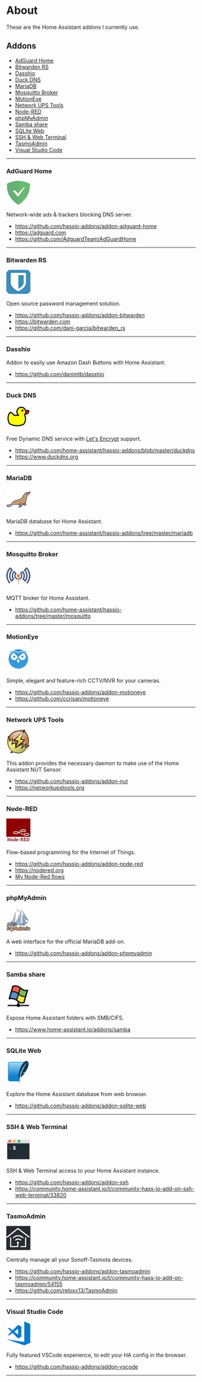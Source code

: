 # About

These are the Home Assistant addons I currently use.

## Addons

* [AdGuard Home](#adguard-home)
* [Bitwarden RS](#bitwarden-rs)
* [Dasshio](#dasshio)
* [Duck DNS](#duck-dns)
* [MariaDB](#mariadb)
* [Mosquitto Broker](#mosquitto-broker)
* [MotionEye](#motioneye)
* [Network UPS Tools](#network-ups-tools)
* [Node-RED](#node-red)
* [phpMyAdmin](#phpmyadmin)
* [Samba share](#samba-share)
* [SQLite Web](#sqlite-web)
* [SSH & Web Terminal](#ssh-web-terminal)
* [TasmoAdmin](#tasmoadmin)
* [Visual Studio Code](#visual-studio-code)

***

### AdGuard Home

![AdGuard Home](.images/addons/adguard.png "AdGuard Home")

Network-wide ads & trackers blocking DNS server.

* <https://github.com/hassio-addons/addon-adguard-home>
* <https://adguard.com>
* <https://github.com/AdguardTeam/AdGuardHome>

***

### Bitwarden RS

![Bitwarden RS](.images/addons/bitwarden.png "Bitwarden RS")

Open source password management solution.

* <https://github.com/hassio-addons/addon-bitwarden>
* <https://bitwarden.com>
* <https://github.com/dani-garcia/bitwarden_rs>

***

### Dasshio

Addon to easily use Amazon Dash Buttons with Home Assistant.

* <https://github.com/danimtb/dasshio>

***

### Duck DNS

![Duck DNS](.images/addons/duckdns.png "Duck DNS")

Free Dynamic DNS service with [Let's Encrypt](https://letsencrypt.org) support.

* <https://github.com/home-assistant/hassio-addons/blob/master/duckdns>
* <https://www.duckdns.org>

***

### MariaDB

![MariaDB](.images/addons/mariadb.png "MariaDB")

MariaDB database for Home Assistant.

* <https://github.com/home-assistant/hassio-addons/tree/master/mariadb>

***

### Mosquitto Broker

![Mosquitto](.images/addons/mosquitto.png "Mosquitto")

MQTT broker for Home Assistant.

* <https://github.com/home-assistant/hassio-addons/tree/master/mosquitto>

***

### MotionEye

![MotionEye](.images/addons/motioneye.png "MotionEye")

Simple, elegant and feature-rich CCTV/NVR for your cameras.

* <https://github.com/hassio-addons/addon-motioneye>
* <https://github.com/ccrisan/motioneye>

***

### Network UPS Tools

![Network UPS Tools](.images/addons/nut.png "Network UPS Tools")

This addon provides the necessary daemon to make use of the Home Assistant NUT Sensor.

* <https://github.com/hassio-addons/addon-nut>
* <https://networkupstools.org>

***

### Node-RED

![Node-RED](.images/addons/node-red.png "Node-RED")

Flow-based programming for the Internet of Things.

* <https://github.com/hassio-addons/addon-node-red>
* <https://nodered.org>
* [My Node-Red flows](node-red.md)

***

### phpMyAdmin

![phpMyAdmin](.images/addons/phpmyadmin.png "phpMyAdmin")

A web interface for the official MariaDB add-on.

* <https://github.com/hassio-addons/addon-phpmyadmin>

***

### Samba share

![Samba share](.images/addons/samba-share.png "Samba share")

Expose Home Assistant folders with SMB/CIFS.

* <https://www.home-assistant.io/addons/samba>

***

### SQLite Web

![SQLite Web](.images/addons/sqlite-web.png "SQLite Web")

Explore the Home Assistant database from web browser.

* <https://github.com/hassio-addons/addon-sqlite-web>

***

### SSH & Web Terminal

![SSH & Web Terminal](.images/addons/ssh-web-terminal.png "SSH & Web Terminal")

SSH & Web Terminal access to your Home Assistant instance.

* <https://github.com/hassio-addons/addon-ssh>
* <https://community.home-assistant.io/t/community-hass-io-add-on-ssh-web-terminal/33820>

***

### TasmoAdmin

![TasmoAdmin](.images/addons/tasmoadmin.png "TasmoAdmin")

Centrally manage all your Sonoff-Tasmota devices.

* <https://github.com/hassio-addons/addon-tasmoadmin>
* <https://community.home-assistant.io/t/community-hass-io-add-on-tasmoadmin/54155>
* <https://github.com/reloxx13/TasmoAdmin>

***

### Visual Studio Code

![Visual Studio Code](.images/addons/vscode.png "Visual Studio Code")

Fully featured VSCode experience, to edit your HA config in the browser.

* <https://github.com/hassio-addons/addon-vscode>

***
